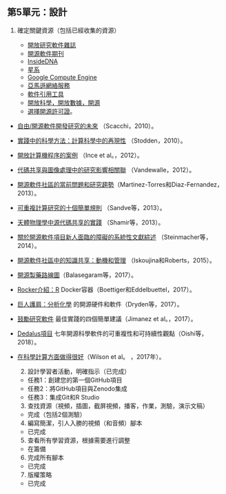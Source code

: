 ## 第5單元：設計

1. 確定關鍵資源（包括已經收集的資源）
    
    - [開放研究軟件雜誌](https://openresearchsoftware.metajnl.com/) 
    - [開源軟件期刊](https://joss.theoj.org/)
    - [InsideDNA](https://insidedna.me/) 
    - [星系](https://galaxyproject.org/)
    - [Google Compute Engine](https://cloud.google.com/compute/) 
    - [亞馬遜網絡服務](https://aws.amazon.com/)
    - [軟件引用工具](https://github.com/mozillascience/software-citation-tools)
    - [開放科學，開放數據，開源](https://pfern.github.io/OSODOS/gitbook/)
    - [選擇開源許可證](https://choosealicense.com/)。

- [自由/開源軟件開發研究的未來](http://www.ics.uci.edu/~wscacchi/Papers/New/FoSER-Scacchi-2010.pdf) （Scacchi，2010）。
- [實踐中的科學方法：計算科學中的再現性](http://datascienceassn.org/sites/default/files/The%20Scientific%20Method%20in%20Practice%20-%20Reproducibility%20in%20the%20Computational%20Sciences.pdf) （Stodden，2010）。
- [開放計算機程序的案例](https://www.nature.com/articles/nature10836) （Ince et al。，2012）。
- [代碼共享與圖像處理中的研究影響相關聯](https://infoscience.epfl.ch/record/206184/files/Vandewalle12.pdf) （Vandewalle，2012）。
- [開源軟件社區的當前問題和研究趨勢](https://www.google.com/url?q=https://idus.us.es/xmlui/bitstream/handle/11441/32245/Current%2520issues%2520and%2520research%2520trends.pdf?sequence%3D1)（Martinez-Torres和Diaz-Fernandez，2013）。
- [可重複計算研究的十個簡單規則](http://journals.plos.org/ploscompbiol/article?id%3D10.1371/journal.pcbi.1003285) （Sandve等，2013）。
- [天體物理學中源代碼共享的實踐](https://arxiv.org/abs/1304.6780) （Shamir等，2013）。
- [關於開源軟件項目新人面臨的障礙的系統性文獻綜述](http://igor.pro.br/publica/papers/IST_SysReview_PrePrint.pdf) （Steinmacher等，2014）。
- [開源軟件社區中的知識共享：動機和管理](https://pdfs.semanticscholar.org/f2a2/c5129cf5656af7acc7ffaf84c9c9bafe72c5.pdf) （Iskoujina和Roberts，2015）。
- [開源製藥路線圖](http://journals.plos.org/plosmedicine/article?id%3D10.1371/journal.pmed.1002276)（Balasegaram等，2017）。
- [Rocker介紹：R](https://arxiv.org/abs/1710.03675) Docker容器（Boettiger和Eddelbuettel，2017）。
- [巨人護肩：分析化學](https://pubs.acs.org/doi/abs/10.1021/acs.analchem.7b00485) 的開源硬件和軟件（Dryden等，2017）。
- [鼓勵研究軟件](https://f1000research.com/articles/6-876/v1) 最佳實踐的四個簡單建議（Jimanez et al。，2017）。
- [Dedalus項目](https://arxiv.org/abs/1801.08200) 七年開源科學軟件的可重複性和可持續性觀點（Oishi等，2018）。
- [在科學計算方面做得很好](https://doi.org/10.1371/journal.pcbi.1005510)（Wilson et al。 ，2017年）。
    
    2. 設計學習者活動，明確指示（已完成）
    - 任務1：創建您的第一個GitHub項目
    - 任務2：將GitHub項目與Zenodo集成
    - 任務3：集成Git和R Studio
    3. 查找資源（視頻，插圖，截屏視頻，播客，作業，測驗，演示文稿）
    - 完成（包括2個測驗）
    4. 編寫簡潔，引人入勝的視頻（和音頻）腳本
    - 已完成
    5. 查看所有學習資源，根據需要進行調整
    - 在籌備
    6. 完成所有腳本
    - 已完成
    7. 版權策略
    - 已完成